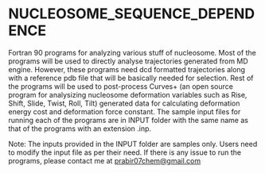 # NUCLEOSOME_SEQUENCE_DEPENDENCE
Fortran 90 programs for analyzing various stuff of nucleosome. Most of the programs will be used to directly analyse trajectories generated from MD engine. However, these programs need dcd formatted trajectories along with a reference pdb file that will be basically needed for selection. Rest of the programs will be used to post-process Curves+ (an open source program for analysizing nucleosome deformation variables such as Rise, Shift, Slide, Twist, Roll, Tilt) generated data for calculating deformation energy cost and deformation force constant. The sample input files for running each of the programs are in INPUT folder with the same name as that of the programs with an extension .inp. 

Note: The inputs provided in the INPUT folder are samples only. Users need to modify the input file as per their need. If there is any issue to run the programs, please contact me at prabir07chem@gmail.com

